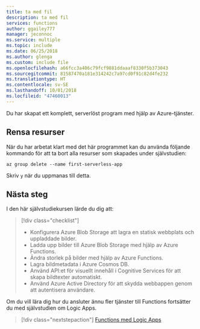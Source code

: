 ```yaml
---
title: ta med fil
description: ta med fil
services: functions
author: ggailey777
manager: jeconnoc
ms.service: multiple
ms.topic: include
ms.date: 06/25/2018
ms.author: glenga
ms.custom: include file
ms.openlocfilehash: a66fcc3a406c79fcf9881ddaaaf8330f5b373043
ms.sourcegitcommit: 81587470a181e314242c7a97cd0f91c82d4fe232
ms.translationtype: HT
ms.contentlocale: sv-SE
ms.lasthandoff: 10/01/2018
ms.locfileid: "47460013"
---
```

Du har skapat ett komplett, serverlöst program med hjälp av Azure-tjänster.

## <a name="clean-up-resources"></a>Rensa resurser

När du har arbetat klart med det här programmet kan du använda följande kommando för att ta bort alla resurser som skapades under självstudien:

```azurecli
az group delete --name first-serverless-app
```

Skriv `y` när du uppmanas till detta.  

## <a name="next-steps"></a>Nästa steg

I den här självstudiekursen lärde du dig att:
> [!div class="checklist"]
> * Konfigurera Azure Blob Storage att lagra en statisk webbplats och uppladdade bilder.
> * Ladda upp bilder till Azure Blob Storage med hjälp av Azure Functions.
> * Ändra storlek på bilder med hjälp av Azure Functions.
> * Lagra bildmetadata i Azure Cosmos DB.
> * Använd API:et för visuellt innehåll i Cognitive Services för att skapa bildtexter automatiskt.
> * Använd Azure Active Directory för att skydda webbappen genom att autentisera användare.

Om du vill lära dig hur du ansluter ännu fler tjänster till Functions fortsätter du med självstudien om Logic Apps. 

> [!div class="nextstepaction"]
> [Functions med Logic Apps](https://docs.microsoft.com/azure/azure-functions/functions-twitter-email)
